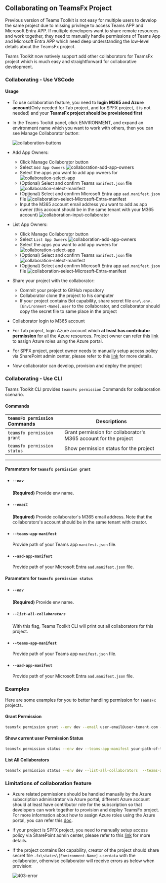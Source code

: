 ## Collaborating on TeamsFx Project
Previous version of Teams Toolkit is not easy for multiple users to develop the same project due to missing privilege to access Teams APP and Microsoft Entra APP. If multiple developers want to share remote resources and work together, they need to manually handle permissions of Teams App and Microsoft Entra APP which need deep understanding the low-level details about the TeamsFx project.

Teams Toolkit now natively support add other collaborators for TeamsFx project which is much easy and straightforward for collaborative development.

### Collaborating - Use VSCode

#### Usage

- To use collaboration feature, you need to **login M365 and Azure account**(Only needed for Tab project, and for SPFX project, it is not needed) and your **TeamsFx project should be provisioned first**

- In the Teams Toolkit panel, click ENVIRONMENT, and expand an environment name which you want to work with others, then you can see Manage Collaborator button:

  ![collaboration-buttons](https://user-images.githubusercontent.com/63089166/229402317-9211c1ea-d8c2-41da-aac6-e919f4f96ea6.png)


- Add App Owners:
  - Click Manage Collaborator button
  - Select `Add App Owners`
    ![collaboration-add-app-owners](https://user-images.githubusercontent.com/63089166/229402708-03d27794-bae3-49b3-8882-352239b72300.png)
  - Select the apps you want to add app owners for
    ![collaboration-select-app](https://user-images.githubusercontent.com/63089166/229402856-6af63850-03c3-45fa-a80b-05c5122713e4.png)
  - (Optional) Select and confirm Teams `manifest.json` file
    ![collaboration-select-manifest](https://user-images.githubusercontent.com/63089166/229403125-95ab5594-4cdd-4b03-a30f-2f5579017b33.png)
  - (Optional) Select and confirm Microsoft Entra app `aad.manifest.json` file
    ![collaboration-select-Microsoft-Entra-manifest](https://user-images.githubusercontent.com/63089166/229403266-189fe064-cf01-4dbc-be8c-e25e31af2397.png)
  - Input the M365 account email address you want to add as app owner (this account should be in the same tenant with your M365 account)
    ![collaboration-input-collaborator](https://user-images.githubusercontent.com/63089166/229403537-647d9a1b-4443-4fe7-8b8a-109e2925fae0.png)

- List App Owners:
  - Click Manage Collaborator button
  - Select `List App Owners`
    ![collaboration-add-app-owners](https://user-images.githubusercontent.com/63089166/229402708-03d27794-bae3-49b3-8882-352239b72300.png)
  - Select the apps you want to add app owners for
    ![collaboration-select-app](https://user-images.githubusercontent.com/63089166/229402856-6af63850-03c3-45fa-a80b-05c5122713e4.png)
  - (Optional) Select and confirm Teams `manifest.json` file
    ![collaboration-select-manifest](https://user-images.githubusercontent.com/63089166/229403125-95ab5594-4cdd-4b03-a30f-2f5579017b33.png)
  - (Optional) Select and confirm Microsoft Entra app `aad.manifest.json` file
    ![collaboration-select-Microsoft-Entra-manifest](https://user-images.githubusercontent.com/63089166/229403266-189fe064-cf01-4dbc-be8c-e25e31af2397.png)


- Share your project with the collaborator:
  - Commit your project to GitHub repository
  - Collaborator clone the project to his computer
  - If your project contains Bot capability, share secret file `env\.env.[Environment-Name].user` to the collaborator, and collaborator should copy the secret file to same place in the project

- Collaborator login to M365 account

- For Tab project, login Azure account which **at least has contributor permission** for all the Azure resources. Project owner can refer this [link](https://docs.microsoft.com/en-us/azure/role-based-access-control/role-assignments-portal?tabs=current) to assign Azure roles using the Azure portal.

- For SPFX project, project owner needs to manually setup access policy via SharePoint admin center, please refer to this [link](https://docs.microsoft.com/en-us/sharepoint/manage-site-collection-administrators) for more details.

- Now collaborator can develop, provision and deploy the project

### Collaborating - Use CLI
Teams Toolkit CLI provides `teamsFx permission` Commands for collaboration scenario.

#### Commands
| `teamsFx permission` Commands | Descriptions |
|:------------------------------|-------------|
| `teamsfx permission grant` | Grant permission for collaborator's M365 account for the project |
| `teamsfx permission status` | Show permission status for the project | 

***

#### Parameters for `teamsfx permission grant`
- ##### `--env`
	**(Required)** Provide env name.

- ##### `--email`
	**(Required)** Provide collaborator's M365 email address. Note that the collaborators's account should be in the same tenant with creator.

- #### `--teams-app-manifest`
  Provide path of your Teams app `manifest.json` file.

- #### `--aad-app-manifest`
  Provide path of your Microsoft Entra `aad.manifest.json` file.

#### Parameters for `teamsfx permission status`
- ##### `--env`
	**(Required)** Provide env name.

- ##### `--list-all-collaborators`
	With this flag, Teams Toolkit CLI will print out all collaborators for this project.

- #### `--teams-app-manifest`
  Provide path of your Teams app `manifest.json` file.

- #### `--aad-app-manifest`
  Provide path of your Microsoft Entra `aad.manifest.json` file.

### Examples
Here are some examples for you to better handling permission for `TeamsFx` projects.

#### Grant Permission
```bash
teamsfx permission grant --env dev --email user-email@user-tenant.com --teams-app-manifest your-path-of-teams-app-manifest --aad-app-manifest your-path-of-aad-app-manifest
```

#### Show current user Permission Status
```bash
teamsfx permission status --env dev --teams-app-manifest your-path-of-teams-app-manifest --aad-app-manifest your-path-of-aad-app-manifest
```

#### List All Collaborators
```bash
teamsfx permission status --env dev --list-all-collaborators  --teams-app-manifest your-path-of-teams-app-manifest --aad-app-manifest your-path-of-aad-app-manifest
```

### Limitations of collaboration feature
- Azure related permissions should be handled manually by the Azure subscription administrator via Azure portal, different Azure account should at least have contributor role for the subscription so that developers can work together to provision and deploy TeamsFx project. For more information about how to assign Azure roles using the Azure portal, you can refer this [doc](https://docs.microsoft.com/en-us/azure/role-based-access-control/role-assignments-portal?tabs=current).

- If your project is SPFX project, you need to manually setup access policy via SharePoint admin center, please refer to this [link](https://docs.microsoft.com/en-us/sharepoint/manage-site-collection-administrators) for more details.

- If the project contains Bot capability, creator of the project should share secret file `.fx\states\[Environment-Name].userdata` with the collaborator, otherwise collaborator will receive errors as below when provision: 

  ![403-error](https://user-images.githubusercontent.com/5545529/168981368-2e97b9df-0f37-4eaa-acd1-33e85492b4cb.png)

